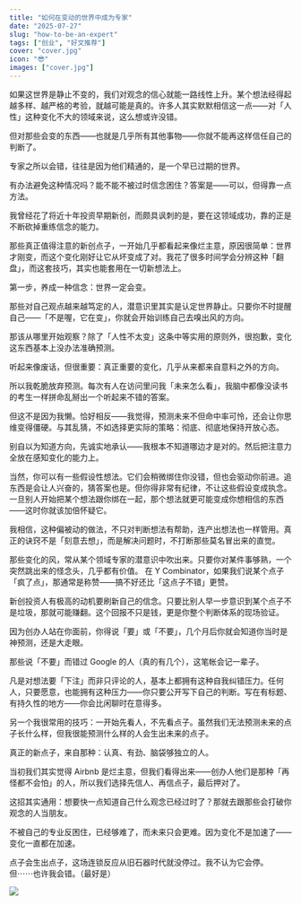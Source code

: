```yaml
---
title: "如何在变动的世界中成为专家"
date: "2025-07-27"
slug: "how-to-be-an-expert"
tags: ["创业", "好文推荐"]
cover: "cover.jpg"
icon: "😎"
images: ["cover.jpg"]
---
```

如果这世界是静止不变的，我们对观念的信心就能一路线性上升。某个想法经得起越多样、越严格的考验，就越可能是真的。许多人其实默默相信这一点——对「人性」这种变化不大的领域来说，这么想或许没错。



但对那些会变的东西——也就是几乎所有其他事物——你就不能再这样信任自己的判断了。



专家之所以会错，往往是因为他们精通的，是一个早已过期的世界。



有办法避免这种情况吗？能不能不被过时信念困住？答案是——可以，但得靠一点方法。



我曾经花了将近十年投资早期新创，而颇具讽刺的是，要在这领域成功，靠的正是不断砍掉重练信念的能力。



那些真正值得注意的新创点子，一开始几乎都看起来像烂主意，原因很简单：世界才刚变，而这个变化刚好让它从坏变成了对。我花了很多时间学会分辨这种「翻盘」，而这套技巧，其实也能套用在一切新想法上。



第一步，养成一种信念：世界一定会变。



那些对自己观点越来越笃定的人，潜意识里其实是认定世界静止。只要你不时提醒自己——「不是喔，它在变」，你就会开始训练自己去嗅出风的方向。



那该从哪里开始观察？除了「人性不太变」这条中等实用的原则外，很抱歉，变化这东西基本上没办法准确预测。



听起来像废话，但很重要：真正重要的变化，几乎从来都来自意料之外的方向。



所以我乾脆放弃预测。每次有人在访问里问我「未来怎么看」，我脑中都像没读书的考生一样拼命乱掰出一个听起来不错的答案。



但这不是因为我懒。恰好相反——我觉得，预测未来不但命中率可怜，还会让你思维变得僵硬。与其乱猜，不如选择更实际的策略：彻底、彻底地保持开放心态。



别自以为知道方向，先诚实地承认——我根本不知道哪边才是对的。然后把注意力全放在感知变化的能力上。



当然，你可以有一些假设性想法。它们会稍微绑住你没错，但也会驱动你前进。追东西是会让人兴奋的，猜答案也是。但你得非常有纪律，不让这些假设变成执念。
一旦别人开始把某个想法跟你绑在一起，那个想法就更可能变成你想相信的东西——这时你就该加倍怀疑它。



我相信，这种偏被动的做法，不只对判断想法有帮助，连产出想法也一样管用。真正的诀窍不是「刻意去想」，而是解决问题时，不打断那些莫名冒出来的直觉。



那些变化的风，常从某个领域专家的潜意识中吹出来。只要你对某件事够熟，一个突然跳出来的怪念头，几乎都有价值。
在 Y Combinator，如果我们说某个点子「疯了点」，那通常是称赞——搞不好还比「这点子不错」更赞。



新创投资人有极高的动机要刷新自己的信念。只要比别人早一步意识到某个点子不是垃圾，那就可能赚翻。这个回报不只是钱，更是你整个判断体系的现场验证。



因为创办人站在你面前，你得说「要」或「不要」，几个月后你就会知道你当时是神预测，还是大走眼。



那些说「不要」而错过 Google 的人（真的有几个），这笔帐会记一辈子。



凡是对想法要「下注」而非只评论的人，基本上都拥有这种自我纠错压力。任何人，只要愿意，也能拥有这种压力——你只要公开写下自己的判断。写在有标题、有持久性的地方——你会比闲聊时在意得多。



另一个我很常用的技巧：一开始先看人，不先看点子。虽然我们无法预测未来的点子长什么样，但我很能预测什么样的人会生出未来的点子。



真正的新点子，来自那种：认真、有劲、脑袋够独立的人。



当初我们其实觉得 Airbnb 是烂主意，但我们看得出来——创办人他们是那种「再怪都不会怕」的人，所以我们选择先信人、再信点子，最后押对了。



这招其实通用：想要快一点知道自己什么观念已经过时了？那就去跟那些会打破你观念的人当朋友。



不被自己的专业反困住，已经够难了，而未来只会更难。因为变化不是加速了——变化一直都在加速。



点子会生出点子，这场连锁反应从旧石器时代就没停过。我不认为它会停。
但⋯⋯也许我会错。（最好是）




![](https://prod-files-secure.s3.us-west-2.amazonaws.com/112d0858-5090-4d34-a606-b75eb8d65fd2/46476355-9cf3-4e99-9b7a-3531bc426380/1000202064.png?X-Amz-Algorithm=AWS4-HMAC-SHA256&X-Amz-Content-Sha256=UNSIGNED-PAYLOAD&X-Amz-Credential=ASIAZI2LB4662WC5G6YM%2F20251004%2Fus-west-2%2Fs3%2Faws4_request&X-Amz-Date=20251004T034508Z&X-Amz-Expires=3600&X-Amz-Security-Token=IQoJb3JpZ2luX2VjELv%2F%2F%2F%2F%2F%2F%2F%2F%2F%2FwEaCXVzLXdlc3QtMiJGMEQCIH1OiIJQXfCVf%2BlyN9rQuO8qauQKe6hs%2FbVp4NQm27F9AiAWSSRsKYjUnGhOY82opkkSKRDZfR1htNqG8bOCi%2BlIoir%2FAwhUEAAaDDYzNzQyMzE4MzgwNSIMLa8I8ORNSYDZSwlnKtwDuQuUDwp9zGnI5rC5%2Bsbnat%2FBEpAi1D%2BAuzLF7K9bWnEWNQFFOTNaVnejT9gSMfzsr%2BYVOzrMyliqZVcdsSD25XPWhMj0cf4y7tMU%2BnmWCNLWq4zygFPnw%2FBGK7HU1lRT%2BENPcl9U1tLgrHUJLTy6SoZOi9Rphpm0Yl6SM4SxmtrPRepaELMNRGdBIr9pHHENsATcCggbJcQI5OoKKYtmeClKyOTmyOIJQVpxu97yjnKIZsDmP8ziuzSMHjFHc85tSI9t3chmOVZcB0k37SbbuJfpzDd6OkKPas%2Ff32NPtjw%2BnOsTZJMMTD0Ag4AQI3rbe1Ef2N1HXwEamDwtYcwRe%2B1k45ZYE0ccJQu0v6A%2BMJGSaWekCWeN2ErMsyba9JYOk9m%2BugiLjQSOOv2J39wPSJSxDd89EfEh0lUSVPDQ4LXK8tkC%2FMwXod88Y%2FIfy3CfylVMUUjyEOl%2B667Zdcznsk4E1SBiq6EFK7P6GRlX1MzdSMbS5aUL17dRP%2Fbm6rxv7Mqrlbcy3OQofgPvZr9Ndsw3GZFmTVMy8l2oJ9UJF7tFguT0gVnQCHBOHEqveCcbAiuCCes3Md%2B%2BvWkjn69emWRh%2FoJm4HFANI7xzzI3z8GBFYv0JuMzksGGAGsw75%2BCxwY6pgFyfHmC4Vdh5wldsDZn%2FJXDeps1PfHmKJT3iv9tF2GxeiUL2upEUJYDlWfRs3CsQNkgWz34VKcv8XUfLadb6I%2B3zenio6Atwo5POQAAm8Jt5kD%2BgsZzUZuOscPCtSZiTMO%2BI%2F6YquIMjWsEXwaqv4pGBVUFQlretaRgpjQSqALZFpDZi4iZZpNB2sDt9Unqs%2FPTS6hmiNmsFZj%2FbP14EqayCPrX5Qm6&X-Amz-Signature=4e31cb080946e0647ecbb356a6d706e450a1ec22616f5c1cad3faef212482d17&X-Amz-SignedHeaders=host&x-amz-checksum-mode=ENABLED&x-id=GetObject)

